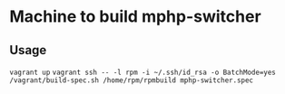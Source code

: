Machine to build mphp-switcher
========


Usage
-------
`vagrant up`
`vagrant ssh -- -l rpm -i ~/.ssh/id_rsa -o BatchMode=yes /vagrant/build-spec.sh /home/rpm/rpmbuild mphp-switcher.spec`

